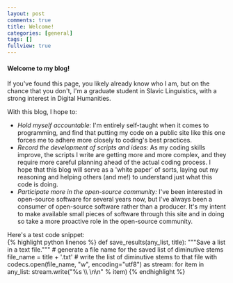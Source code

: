 ```yaml
---
layout: post
comments: true
title: Welcome!
categories: [general]
tags: []
fullview: true
---
```


#### Welcome to my blog!

If you've found this page, you likely already know who I am, but on
the chance that you don't, I'm a graduate student in Slavic
Linguistics, with a strong interest in Digital Humanities.

With this blog, I hope to:

* *Hold myself accountable:* I'm entirely self-taught when it comes
  to programming, and find that putting my code on a public site like
  this one forces me to adhere more closely to coding's best
  practices.
* *Record the development of scripts and ideas:* As my coding skills
  improve, the scripts I write are getting more and more complex, and
  they require more careful planning ahead of the actual coding
  process. I hope that this blog will serve as a 'white paper' of
  sorts, laying out my reasoning and helping others (and me!) to
  understand just what this code is doing.
* *Participate more in the open-source community:* I've been
  interested in open-source software for several years now, but I've
  always been a consumer of open-source software rather than a
  producer. It's my intent to make available small pieces of software
  through this site and in doing so take a more proactive role in the
  open-source community.


Here's a test code snippet:  
{% highlight python linenos %}
def save_results(any_list, title):
        """Save a list in a text file."""
        # generate a file name for the saved list of diminutive stems
        file_name = title + '.txt'
        # write the list of diminutive stems to that file
        with codecs.open(file_name, "w", encoding="utf8") as stream:
            for item in any_list:
                stream.write("%s \\\\ \n\n" % item)
{% endhighlight %}




<a href="POST_URL#disqus_thread"></a>
